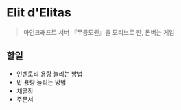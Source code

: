 # Elit d'Elitas

> 마인크래프트 서버 『무릉도원』을 모티브로 한, 돈버는 게임

## 할일

* 인벤토리 용량 늘리는 방법
* 밭 용량 늘리는 방법
* 채굴장
* 주문서